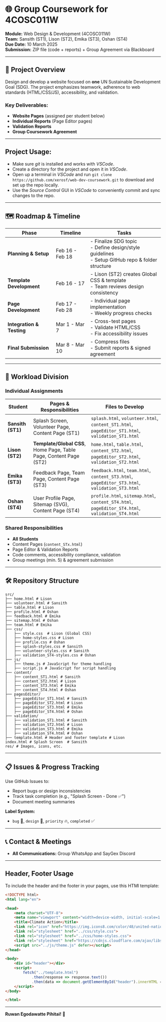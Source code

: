 # 🌐 Group Coursework for 4COSC011W

**Module:** Web Design & Development (4COSC011W)  
**Team:** Sansith (ST1), Lison (ST2), Emika (ST3), Oshan (ST4)  
**Due Date:** 10 March 2025  
**Submission:** ZIP file (code + reports) + Group Agreement via Blackboard  

---

## 📌 Project Overview
Design and develop a website focused on **one** UN Sustainable Development Goal (SDG). The project emphasizes teamwork, adherence to web standards (HTML/CSS/JS), accessibility, and validation.  

### Key Deliverables:
- **Website Pages** (assigned per student below)  
- **Individual Reports** (Page Editor pages)  
- **Validation Reports**  
- **Group Coursework Agreement**  

---

## Project Usage:
 - Make sure *git* is installed and works with *VSCode*.
 - Create a directory for the project and open it in *VSCode*.
 - Open up a terminal in *VSCode* and run `git clone https://github.com/xerosf/web-dev-coursework.git` to download and set up the repo locally.
 - Use the *Source Control* GUI in *VSCode* to conveniently commit and sync changes to the repo.

---

## 🗺️ Roadmap & Timeline

| Phase                | Timeline       | Tasks                                                                 |
|----------------------|----------------|-----------------------------------------------------------------------|
| **Planning & Setup** | Feb 16 - Feb 18 | - Finalize SDG topic <br> - Define design/style guidelines <br> - Setup GitHub repo & folder structure |
| **Template Development** | Feb 16 - 17 | - Lison (ST2) creates Global CSS & template <br> - Team reviews design consistency |
| **Page Development** | Feb 17 - Feb 28 | - Individual page implementation <br> - Weekly progress checks       |
| **Integration & Testing** | Mar 1 - Mar 7 | - Cross-test pages <br> - Validate HTML/CSS <br> - Fix accessibility issues |
| **Final Submission** | Mar 8 - Mar 10 | - Compress files <br> - Submit reports & signed agreement            |

---

## 👥 Workload Division

### Individual Assignments
| Student   | Pages & Responsibilities                                                                 | Files to Develop                          |
|-----------|------------------------------------------------------------------------------------------|-------------------------------------------|
| **Sansith (ST1)** | Splash Screen, Volunteer Page, Content Page (ST1)                                        | `splash.html`, `volunteer.html`, `content_ST1.html`, `pageEditor_ST1.html`, `validation_ST1.html` |
| **Lison (ST2)**   | **Template/Global CSS**, Home Page, Table Page, Content Page (ST2)                       | `home.html`, `table.html`, `content_ST2.html`, `pageEditor_ST2.html`, `validation_ST2.html` |
| **Emika (ST3)**   | Feedback Page, Team Page, Content Page (ST3)                                             | `feedback.html`, `team.html`, `content_ST3.html`, `pageEditor_ST3.html`, `validation_ST3.html` |
| **Oshan (ST4)**   | User Profile Page, Sitemap (SVG), Content Page (ST4)                                     | `profile.html`, `sitemap.html`, `content_ST4.html`, `pageEditor_ST4.html`, `validation_ST4.html` |

### Shared Responsibilities
- **All Students**  
- Content Pages (`content_STx.html`)  
- Page Editor & Validation Reports  
- Code comments, accessibility compliance, validation  
- Group meetings (min. 5) & agreement submission  

---

## 🛠️ Repository Structure

```
src/
├── home.html # Lison
├── volunteer.html # Sansith
├── table.html # Lison
├── profile.html # Oshan
├── feedback.html # Emika
├── sitemap.html # Oshan
├── team.html # Emika
├── css/
│   ├── style.css  # Lison (Global CSS)
│   ├── home-styles.css # Lison
│   ├── profile.css # Oshan
│   ├── splash-styles.css # Sansith
│   ├── volunteer-styles.css # Sansith
│   ├── validation_ST4-styles.css # Oshan
├── js/
│   ├── theme.js # JavaScript for theme handling
│   ├── script.js # JavaScript for script handling
├── content/
│   ├── content_ST1.html # Sansith
│   ├── content_ST2.html # Lison
│   ├── content_ST3.html # Emika
│   ├── content_ST4.html # Oshan
├── pagesEditor/
│   ├── pageEditor_ST1.html # Sansith
│   ├── pageEditor_ST2.html # Lison
│   ├── pageEditor_ST3.html # Emika
│   ├── pageEditor_ST4.html # Oshan
├── validation/
│   ├── validation_ST1.html # Sansith
│   ├── validation_ST2.html # Lison
│   ├── validation_ST3.html # Emika
│   ├── validation_ST4.html # Oshan
├── template.html # Header and footer template # Lison
index.html # Splash Screen  # Sansith
res/ # Images, icons, etc.
```

---

## 📋 Issues & Progress Tracking
Use GitHub Issues to:
- Report bugs or design inconsistencies  
- Track task completion (e.g., "Splash Screen - Done ✅")  
- Document meeting summaries  

**Label System:**  
- `bug` 🐞, `design` 🎨, `priority` 🔥, `completed` ✅  

---

## 📞 Contact & Meetings
- **All Communications:** Group WhatsApp and SayGex Discord

---
## Header, Footer Usage
To include the header and the footer in your pages, use this HTMl template:
```html
<!DOCTYPE html>
<html lang="en">

<head>
    <meta charset="UTF-8">
    <meta name="viewport" content="width=device-width, initial-scale=1.0">
    <title>Climate Action</title>
    <link rel="icon" href="https://img.icons8.com/color/48/united-nations.png" type="image/x-icon">
    <link rel="stylesheet" href="../css/style.css">
    <link rel="stylesheet" href="../css/home-styles.css">
    <link rel="stylesheet" href="https://cdnjs.cloudflare.com/ajax/libs/font-awesome/6.0.0/css/all.min.css">
    <script src="../js/theme.js" defer></script>
</head>

<body>
    <div id="header"></div>
    <script>
        fetch("../template.html")
            .then(response => response.text())
            .then(data => document.getElementById("header").innerHTML = data);
    </script>
</body>

</html>
```
---

**Ruwan Egodawatte Pihitai!** 🙏 

